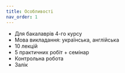 ```yaml
---
title: Особливостi
nav_order: 1
---
```


- Для бакалаврів 4-го курсу
- Мова викладання: українська, англiйська
- 10 лекцій
- 5 практичних робіт + семінар
- Контрольна робота
- Залік



